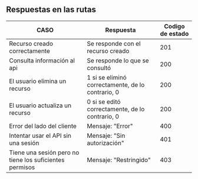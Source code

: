 
## Respuestas en las rutas

|CASO  |Respuesta|Codigo de estado  |
|--|--|--|
| Recurso creado correctamente |Se responde con el recurso creado| 201 |
|Consulta información al api|Se responde lo que se consultó | 200 |
|El usuario elimina un recurso | 1 si se eliminó correctamente, de lo contrario, 0|	200|
|El usuario actualiza un recurso|0 si se editó correctamente, de lo contrario, 0| 200 |
|Error del lado del cliente |Mensaje: "Error"| 400 |
|Intentar usar el API sin una sesión|Mensaje: "Sin autorización"| 401 |
|Tiene una sesión pero no tiene los suficientes permisos|Mensaje: "Restringido" |403 |



